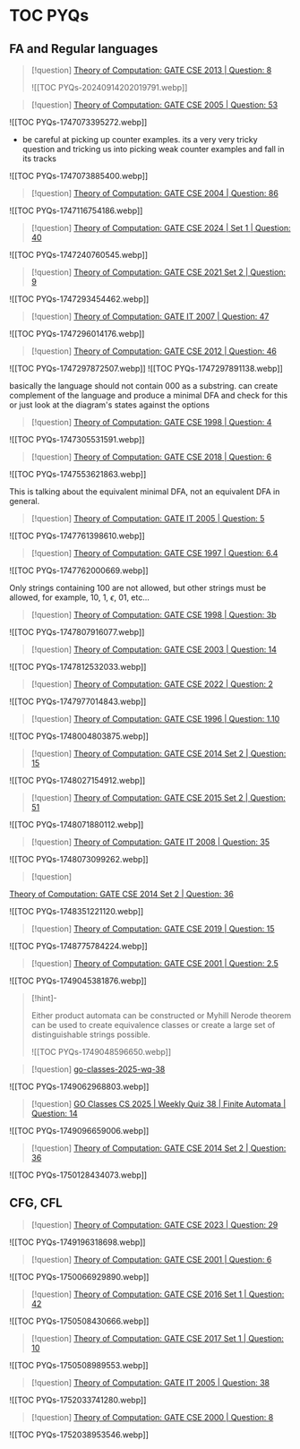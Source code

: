 # TOC PYQs

## FA and Regular languages

> [!question] 
> [Theory of Computation: GATE CSE 2013 | Question: 8](https://gateoverflow.in/1417/gate-cse-2013-question-8)
> 
> ![[TOC PYQs-20240914202019791.webp]]



> [!question] 
> [Theory of Computation: GATE CSE 2005 \| Question: 53](https://gateoverflow.in/1376/gate-cse-2005-question-53)

![[TOC PYQs-1747073395272.webp]]


- be careful at picking up counter examples. its a very very tricky question and tricking us into picking weak counter examples and fall in its tracks

![[TOC PYQs-1747073885400.webp]]



> [!question] 
> [Theory of Computation: GATE CSE 2004 \| Question: 86](https://gateoverflow.in/1080/gate-cse-2004-question-86)

![[TOC PYQs-1747116754186.webp]]



> [!question] 
> [Theory of Computation: GATE CSE 2024 \| Set 1 \| Question: 40](https://gateoverflow.in/422802/gate-cse-2024-set-1-question-40)

![[TOC PYQs-1747240760545.webp]]



> [!question] 
> [Theory of Computation: GATE CSE 2021 Set 2 \| Question: 9](https://gateoverflow.in/357531/gate-cse-2021-set-2-question-9)

![[TOC PYQs-1747293454462.webp]]



> [!question] 
> [Theory of Computation: GATE IT 2007 \| Question: 47](https://gateoverflow.in/3489/gate-it-2007-question-47)

![[TOC PYQs-1747296014176.webp]]



> [!question] 
> [Theory of Computation: GATE CSE 2012 \| Question: 46](https://gateoverflow.in/2159/gate-cse-2012-question-46)


![[TOC PYQs-1747297872507.webp]]
![[TOC PYQs-1747297891138.webp]]



basically the language should not contain 000 as a substring. can create complement of the language and produce a minimal DFA and check for this or just look at the diagram's states against the options




> [!question] 
> [Theory of Computation: GATE CSE 1998 \| Question: 4](https://gateoverflow.in/1695/gate-cse-1998-question-4)

![[TOC PYQs-1747305531591.webp]]



> [!question] 
> [Theory of Computation: GATE CSE 2018 \| Question: 6](https://gateoverflow.in/204080/gate-cse-2018-question-6)

![[TOC PYQs-1747553621863.webp]]


This is talking about the equivalent minimal DFA, not an equivalent DFA in general.



> [!question] 
> [Theory of Computation: GATE IT 2005 \| Question: 5](https://gateoverflow.in/3749/gate-it-2005-question-5)

![[TOC PYQs-1747761398610.webp]]




> [!question] 
> [Theory of Computation: GATE CSE 1997 \| Question: 6.4](https://gateoverflow.in/2260/gate-cse-1997-question-6-4)

![[TOC PYQs-1747762000669.webp]]


Only strings containing 100 are not allowed, but other strings must be allowed, for example, 10, 1, $\epsilon$, 01, etc...



> [!question] 
> [Theory of Computation: GATE CSE 1998 \| Question: 3b](https://gateoverflow.in/2941/gate-cse-1998-question-3b)

![[TOC PYQs-1747807916077.webp]]



> [!question] 
> [Theory of Computation: GATE CSE 2003 \| Question: 14](https://gateoverflow.in/905/gate-cse-2003-question-14)

![[TOC PYQs-1747812532033.webp]]



> [!question] 
> [Theory of Computation: GATE CSE 2022 \| Question: 2](https://gateoverflow.in/371934/gate-cse-2022-question-2)

![[TOC PYQs-1747977014843.webp]]



> [!question] 
> [Theory of Computation: GATE CSE 1996 \| Question: 1.10](https://gateoverflow.in/2714/gate-cse-1996-question-1-10)

![[TOC PYQs-1748004803875.webp]]



> [!question] 
> [Theory of Computation: GATE CSE 2014 Set 2 \| Question: 15](https://gateoverflow.in/1971/gate-cse-2014-set-2-question-15)

![[TOC PYQs-1748027154912.webp]]



> [!question] 
> [Theory of Computation: GATE CSE 2015 Set 2 \| Question: 51](https://gateoverflow.in/8254/gate-cse-2015-set-2-question-51)

![[TOC PYQs-1748071880112.webp]]



> [!question] 
> [Theory of Computation: GATE IT 2008 \| Question: 35](https://gateoverflow.in/3345/gate-it-2008-question-35)

![[TOC PYQs-1748073099262.webp]]



> [!question] 
> 
[Theory of Computation: GATE CSE 2014 Set 2 \| Question: 36](https://gateoverflow.in/1995/gate-cse-2014-set-2-question-36)


![[TOC PYQs-1748351221120.webp]]



> [!question] 
> [Theory of Computation: GATE CSE 2019 \| Question: 15](https://gateoverflow.in/302833/gate-cse-2019-question-15)

![[TOC PYQs-1748775784224.webp]]


> [!question] 
> [Theory of Computation: GATE CSE 2001 \| Question: 2.5](https://gateoverflow.in/723/gate-cse-2001-question-2-5)

![[TOC PYQs-1749045381876.webp]]

> [!hint]-
>
> Either product automata can be constructed or Myhill Nerode theorem can be used to create equivalence classes or create a large set of distinguishable strings possible.
> 
> ![[TOC PYQs-1749048596650.webp]]



> [!question] 
> [go-classes-2025-wq-38](https://gateoverflow.in/407361/go-classes-cs-2025-weekly-quiz-38-finite-automata-question-10)

![[TOC PYQs-1749062968803.webp]]



> [!question] 
> [GO Classes CS 2025 | Weekly Quiz 38 | Finite Automata | Question: 14](https://gateoverflow.in/407353/go-classes-cs-2025-weekly-quiz-38-finite-automata-question-14)

![[TOC PYQs-1749096659006.webp]]


> [!question] 
> [Theory of Computation: GATE CSE 2014 Set 2 \| Question: 36](https://gateoverflow.in/1995/gate-cse-2014-set-2-question-36)

![[TOC PYQs-1750128434073.webp]]


## CFG, CFL


> [!question] 
> [Theory of Computation: GATE CSE 2023 \| Question: 29](https://gateoverflow.in/399282/gate-cse-2023-question-29)

![[TOC PYQs-1749196318698.webp]]



> [!question] 
> [Theory of Computation: GATE CSE 2001 \| Question: 6](https://gateoverflow.in/747/gate-cse-2001-question-6)

![[TOC PYQs-1750066929890.webp]]



> [!question] 
> [Theory of Computation: GATE CSE 2016 Set 1 \| Question: 42](https://gateoverflow.in/39705/gate-cse-2016-set-1-question-42)

![[TOC PYQs-1750508430666.webp]]


> [!question] 
> [Theory of Computation: GATE CSE 2017 Set 1 \| Question: 10](https://gateoverflow.in/118290/gate-cse-2017-set-1-question-10)

![[TOC PYQs-1750508989553.webp]]



> [!question] 
> [Theory of Computation: GATE IT 2005 \| Question: 38](https://gateoverflow.in/3785/gate-it-2005-question-38)

![[TOC PYQs-1752033741280.webp]]


> [!question] 
> [Theory of Computation: GATE CSE 2000 \| Question: 8](https://gateoverflow.in/679/gate-cse-2000-question-8)

![[TOC PYQs-1752038953546.webp]]

